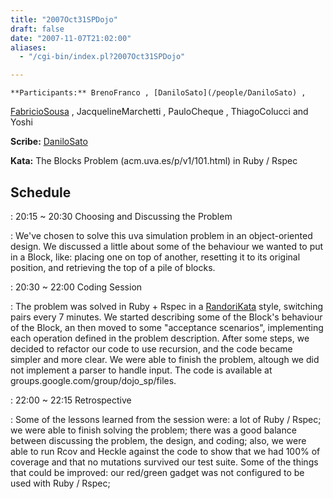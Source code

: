```yaml
---
title: "2007Oct31SPDojo"
draft: false
date: "2007-11-07T21:02:00"
aliases:
  - "/cgi-bin/index.pl?2007Oct31SPDojo"

---
```

    **Participants:** BrenoFranco , [DaniloSato](/people/DaniloSato) ,
[FabricioSousa](/FabricioSousa) , JacquelineMarchetti , PauloCheque ,
ThiagoColucci and Yoshi

**Scribe:** [DaniloSato](/people/DaniloSato)

**Kata:** The Blocks Problem (acm.uva.es/p/v1/101.html) in Ruby / Rspec

Schedule
--------

 
:   20:15 \~ 20:30 Choosing and Discussing the Problem

 
:   We've chosen to solve this uva simulation problem in an
    object-oriented design. We discussed a little about some of the
    behaviour we wanted to put in a Block, like: placing one on top of
    another, resetting it to its original position, and retrieving the
    top of a pile of blocks.

 
:   20:30 \~ 22:00 Coding Session

 
:   The problem was solved in Ruby + Rspec in a
    [RandoriKata](/RandoriKata) style, switching pairs every 7 minutes.
    We started describing some of the Block's behaviour of the Block, an
    then moved to some "acceptance scenarios", implementing each
    operation defined in the problem description. After some steps, we
    decided to refactor our code to use recursion, and the code became
    simpler and more clear. We were able to finish the problem, altough
    we did not implement a parser to handle input. The code is available
    at groups.google.com/group/dojo\_sp/files.

 
:   22:00 \~ 22:15 Retrospective

 
:   Some of the lessons learned from the session were: a lot of Ruby /
    Rspec; we were able to finish solving the problem; there was a good
    balance between discussing the problem, the design, and coding;
    also, we were able to run Rcov and Heckle against the code to show
    that we had 100% of coverage and that no mutations survived our
    test suite. Some of the things that could be improved: our red/green
    gadget was not configured to be used with Ruby / Rspec;


